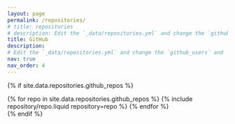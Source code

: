 ```yaml
---
layout: page
permalink: /repositories/
# title: repositories
# description: Edit the `_data/repositories.yml` and change the `github_users` and `github_repos` lists to include your own GitHub profile and repositories.
title: GitHub
description: 
# Edit the `_data/repositories.yml` and change the `github_users` and `github_repos` lists to include your own GitHub profile and repositories.
nav: true
nav_order: 4
---
```


<!-- Edit the `_data/repositories.yml` and change the `github_users` and `github_repos` lists to include your own GitHub profile and repositories. -->

<!-- ## GitHub -->

<!-- {% if site.data.repositories.github_users %}

<div class="repositories d-flex flex-wrap flex-md-row flex-column justify-content-between align-items-center">
  {% for user in site.data.repositories.github_users %}
    {% include repository/repo_user.liquid username=user %}
  {% endfor %}
</div>

---

{% if site.repo_trophies.enabled %}
{% for user in site.data.repositories.github_users %}
{% if site.data.repositories.github_users.size > 1 %}

  <h4>{{ user }}</h4>
  {% endif %}
  <div class="repositories d-flex flex-wrap flex-md-row flex-column justify-content-between align-items-center">
  {% include repository/repo_trophies.liquid username=user %}
  </div>

---

{% endfor %}
{% endif %}
{% endif %} -->

<!-- ## GitHub Repositories -->

{% if site.data.repositories.github_repos %}

<div class="repositories d-flex flex-wrap flex-md-row flex-column justify-content-between align-items-center">
  {% for repo in site.data.repositories.github_repos %}
    {% include repository/repo.liquid repository=repo %}
  {% endfor %}
</div>
{% endif %}
